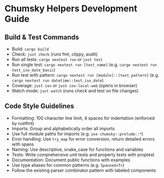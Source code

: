 # Chumsky Helpers Development Guide

## Build & Test Commands
- Build: `cargo build`
- Check: `just check` (runs fmt, clippy, audit)
- Run all tests: `cargo nextest run` or `just test`
- Run single test: `cargo nextest run [test_name]` (e.g. `cargo nextest run test_iso_date_basic`)
- Run test with pattern: `cargo nextest run [module]::[test_pattern]` (e.g. `cargo nextest run datetime::test_iso_date`)
- Coverage: `just cov` or `just cov-local-web` (opens in browser)
- Watch mode: `just watch` (runs check and test on file changes)

## Code Style Guidelines
- Formatting: 100 character line limit, 4 spaces for indentation (enforced by rustfmt)
- Imports: Group and alphabetically order all imports
- Use full module paths for imports (e.g. `use chumsky::prelude::*`)
- Error handling: Use `try_map` for error conversion, return detailed errors with spans
- Naming: Use descriptive, snake_case for functions and variables
- Tests: Write comprehensive unit tests and property tests with proptest
- Documentation: Document public functions with examples
- Use type aliases for common patterns (e.g. `Spanned<T>`)
- Follow the existing parser combinator pattern with labeled components